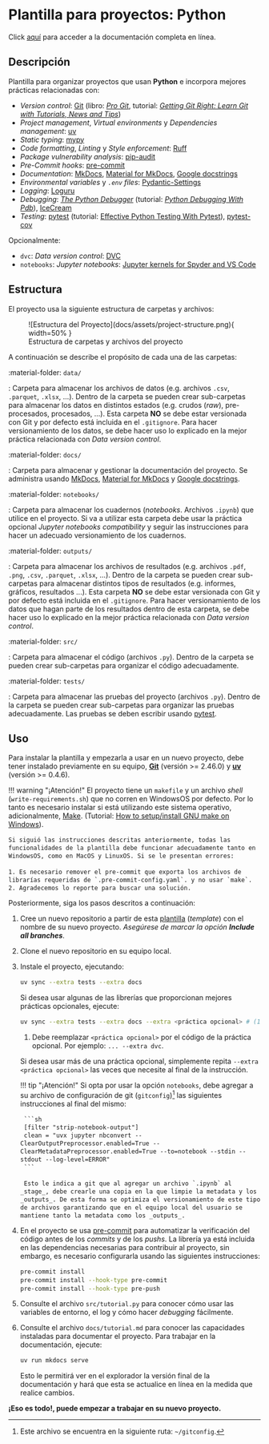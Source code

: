 # Plantilla para proyectos: Python

Click [aquí](https://alejpelo.github.io/plantilla-proyecto-python/) para acceder a la documentación completa en línea.

<!--docs-start-->

## Descripción

Plantilla para organizar proyectos que usan **Python** e incorpora mejores prácticas relacionadas con:

- _Version control_: [Git](https://git-scm.com/) (libro: [_Pro Git_](https://git-scm.com/book/en/v2), tutorial: [_Getting Git Right: Learn Git with Tutorials, News and Tips_](https://www.atlassian.com/git))
- _Project management_, _Virtual environments_ y _Dependencies management_: [uv](https://docs.astral.sh/uv/)
- _Static typing_: [mypy](https://mypy-lang.org/)
- _Code formatting_, _Linting_ y _Style enforcement_: [Ruff](https://beta.ruff.rs/docs/)
- _Package vulnerability analysis_: [pip-audit](https://pypi.org/project/pip-audit/)
- _Pre-Commit hooks_: [pre-commit](https://pre-commit.com/)
- _Documentation_: [MkDocs](https://www.mkdocs.org/), [Material for MkDocs](https://squidfunk.github.io/mkdocs-material/), [Google docstrings](https://google.github.io/styleguide/pyguide.html#38-comments-and-docstrings)
- _Environmental variables_ y _`.env` files_: [Pydantic-Settings](https://docs.pydantic.dev/latest/concepts/pydantic_settings/)
- _Logging_: [Loguru](https://github.com/Delgan/loguru)
- _Debugging_: [_The Python Debugger_](https://docs.python.org/3/library/pdb.html) (tutorial: [_Python Debugging With Pdb_](https://arc.net/l/quote/ggofsxtp)), [IceCream](https://github.com/gruns/icecream)
- _Testing_: [pytest](https://docs.pytest.org/en/stable/) (tutorial: [Effective Python Testing With Pytest](https://realpython.com/pytest-python-testing/)), [pytest-cov](https://pytest-cov.readthedocs.io/en/latest/)

Opcionalmente:

- `dvc`: _Data version control_: [DVC](https://dvc.org/)
- `notebooks`: _Jupyter notebooks_: [Jupyter kernels for Spyder and VS Code](https://github.com/spyder-ide/spyder-kernels?tab=readme-ov-file)

## Estructura

El proyecto usa la siguiente estructura de carpetas y archivos:

<figure markdown>
  ![Estructura del Proyecto](docs/assets/project-structure.png){ width=50% }
  <figcaption>Estructura de carpetas y archivos del proyecto</figcaption>
</figure>

A continuación se describe el propósito de cada una de las carpetas:

:material-folder: `data/`

:   Carpeta para almacenar los archivos de datos (e.g. archivos `.csv`, `.parquet`, `.xlsx`, ...). Dentro de la carpeta se pueden crear sub-carpetas para almacenar los datos en distintos estados (e.g. crudos (_raw_), pre-procesados, procesados, ...). Esta carpeta **NO** se debe estar versionada con Git y por defecto está incluida en el `.gitignore`.  Para hacer versionamiento de los datos, se debe hacer uso lo explicado en la mejor práctica relacionada con _Data version control_.

:material-folder: `docs/`

:   Carpeta para almacenar y gestionar la documentación del proyecto. Se administra usando [MkDocs](https://www.mkdocs.org/), [Material for MkDocs](https://squidfunk.github.io/mkdocs-material/) y [Google docstrings](https://google.github.io/styleguide/pyguide.html#38-comments-and-docstrings).

:material-folder: `notebooks/`

:   Carpeta para almacenar los cuadernos (_notebooks_. Archivos `.ipynb`) que utilice en el proyecto. Si va a utilizar esta carpeta debe usar la práctica opcional _Jupyter notebooks compatibility_ y seguir las instrucciones para hacer un adecuado versionamiento de los cuadernos.

:material-folder: `outputs/`

:   Carpeta para almacenar los archivos de resultados (e.g. archivos `.pdf`, `.png`, `.csv`, `.parquet`, `.xlsx`, ...). Dentro de la carpeta se pueden crear sub-carpetas para almacenar distintos tipos de resultados (e.g. informes, gráficos, resultados ...). Esta carpeta **NO** se debe estar versionada con Git y por defecto está incluida en el `.gitignore`. Para hacer versionamiento de los datos que hagan parte de los resultados dentro de esta carpeta, se debe hacer uso lo explicado en la mejor práctica relacionada con _Data version control_.

:material-folder: `src/`

:   Carpeta para almacenar el código (archivos  `.py`). Dentro de la carpeta se pueden crear sub-carpetas para organizar el código adecuadamente.

:material-folder: `tests/`

:   Carpeta para almacenar las pruebas del proyecto (archivos  `.py`). Dentro de la carpeta se pueden crear sub-carpetas para organizar las pruebas adecuadamente. Las pruebas se deben escribir usando [pytest](https://docs.pytest.org/en/stable/).

## Uso

Para instalar la plantilla y empezarla a usar en un nuevo proyecto, debe tener instalado previamente en su equipo, [**Git**](https://git-scm.com/) (versión >= 2.46.0) y [**uv**](https://docs.astral.sh/uv/) (versión >= 0.4.6).

!!! warning "¡Atención!"
    El proyecto tiene un `makefile` y un archivo _shell_ (`write-requirements.sh`) que no corren en WindowsOS por defecto. Por lo tanto es necesario instalar si está utilizando este sistema operativo, adicionalmente, [Make](https://gnuwin32.sourceforge.net/packages/make.htm). (Tutorial: [How to setup/install GNU make on Windows](https://leangaurav.medium.com/how-to-setup-install-gnu-make-on-windows-324480f1da69)).

    Si siguió las instrucciones descritas anteriormente, todas las funcionalidades de la plantilla debe funcionar adecuadamente tanto en WindowsOS, como en MacOS y LinuxOS. Si se le presentan errores:

    1. Es necesario remover el pre-commit que exporta los archivos de librarías requeridas de `.pre-commit-config.yaml`. y no usar `make`.
    2. Agradecemos lo reporte para buscar una solución.

Posteriormente, siga los pasos descritos a continuación:

1. Cree un nuevo repositorio a partir de esta [plantilla](https://github.com/alejpelo/plantilla-proyecto-python) (_template_) con el nombre de su nuevo proyecto. _Asegúrese de marcar la opción **Include all branches**_.

2. Clone el nuevo repositorio en su equipo local.

3. Instale el proyecto, ejecutando:

    ```sh
    uv sync --extra tests --extra docs
    ```

    Si desea usar algunas de las librerías que proporcionan mejores prácticas opcionales, ejecute:

    ```sh
    uv sync --extra tests --extra docs --extra <práctica opcional> # (1)!
    ```

    1. Debe reemplazar `<práctica opcional>` por el código de la práctica opcional. Por ejemplo: `... --extra dvc`.

    Si desea usar más de una práctica opcional, simplemente repita `--extra <práctica opcional>` las veces que necesite al final de la instrucción.

    !!! tip "¡Atención!"
        Si opta por usar la opción `notebooks`, debe agregar a su archivo de configuración de git (`gitconfig`)[^1] las siguientes instrucciones al final del mismo:

        ```sh
        [filter "strip-notebook-output"]
        clean = "uvx jupyter nbconvert --ClearOutputPreprocessor.enabled=True --ClearMetadataPreprocessor.enabled=True --to=notebook --stdin --stdout --log-level=ERROR"
        ```

        Esto le indica a git que al agregar un archivo `.ipynb` al _stage_, debe crearle una copia en la que limpie la metadata y los _outputs_. De esta forma se optimiza el versionamiento de este tipo de archivos garantizando que en el equipo local del usuario se mantiene tanto la metadata como los _outputs_. 

4. En el proyecto se usa [pre-commit](https://pre-commit.com/) para automatizar la verificación del código antes de los _commits_ y de los _pushs_. La librería ya está incluida en las dependencias necesarias para contribuir al proyecto, sin embargo, es necesario configurarla usando las siguientes instrucciones:

    ```sh
    pre-commit install
    pre-commit install --hook-type pre-commit
    pre-commit install --hook-type pre-push
    ```

5. Consulte el archivo `src/tutorial.py` para conocer cómo usar las variables de entorno, el log y cómo hacer _debugging_ fácilmente.

6. Consulte el archivo `docs/tutorial.md` para conocer las capacidades instaladas para documentar el proyecto. Para trabajar en la documentación, ejecute:

    ```sh
    uv run mkdocs serve
    ```

    Esto le permitirá ver en el explorador la versión final de la documentación y hará que esta se actualice en línea en la medida que realice cambios.

**¡Eso es todo!, puede empezar a trabajar en su nuevo proyecto.**

[^1]: Este archivo se encuentra en la siguiente ruta: `~/gitconfig`.

<!--docs-end-->
